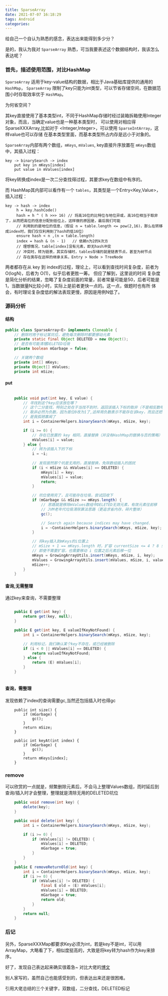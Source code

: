 ```yaml
---
title: SparseArray
date: 2021-07-07 16:18:29
tags: Android
categories:
---
```


给自己一个自认为熟悉的感念，表达出来能得到多少分？

是的，我认为我对 `SparseArray` 熟悉，可当我要表述这个数据结构时，我该怎么表达呢？

### 首先，描述使用范围，对比HashMap

`SparseArray` 适用于key-value结构的数据，相比于Java基础库提供的通用的 `HashMap`，
`SparseArray` 限制了key只能为int类型，可以节省存储空间，在数据范围小时存取效率优于 `HashMap`。

为何省空间？

其key直接使用了基本类型int，不同于HashMap存储时经过装箱拆箱使用Integer对象，而且，当确定value也是一种基本类型时，
可以使用对相应得SparseXXXArray,比如对于 <Integer,Integer>，可以使用 `SparseIntArray`，这样value也可以存储
在基本类型里面，而基本类型所占内存是远小于对象的。

`SparseArray`内部有两个数组，`mKeys`, `mValues`, key直接升序放置在 `mKeys`数组中，其插入过程：
```
key -> binarySearch -> index 
    put key in mKeys[index]
    put value in mValues[index]
```
将key转换成index是一次二分查找得过程，其要求key在数组中有序的。

而 HashMap其内部可以看作有一个 `tables`，其类型是一个Entry<Key,Value>，插入过程：

```
key -> hash -> index
     h = key.hashCode()
     hash = h ^ ( h >>> 16) // 将高16位的比特位与地位异或，高16位相当于取非了，从而把高位的信息分配到低位上，这样做的原因是，最后我们可能
     // 利用到的是地位的信息，（假设 n = table.length <= pow(2,16)，那么在转移成index时，我们仅仅利用到了hash的低16位）
     ensure hash < n ,(n = table.length)
     index = hash & (n - 1)   // 依赖n为2的k次方
     // 理想情况，table[index]没有元素，即无hash冲突
     // 冲突时，转为链表，其实存储时，tables存储的就是链表节点，甚至为树节点
     // 存在类存在这样的继承关系，Entry > Node > TreeNode
```

两者都存在从 key 到 index的过程，理论上，可以看到查找时间复杂度，前者为 O(logN)，后者为 O(1)，似乎后者更胜一筹。 但应了解到，这里说的时间
复杂度是简化分析的结果，忽略了复杂度前面的常量，前者常量可能是50，后者可能是1，当数据量N比较小时，实际上是前者更快一点的。这一点，做题时也有所
体会，有时理论复杂度低的解法表现更慢，原因是用例N低了。 

### 源码分析

#### 结构

```java
public class SparseArray<E> implements Cloneable {
    // 删除时用于标记某坑位，避免每次删除时都要挪动元素
    private static final Object DELETED = new Object();
    // 是否有可能清理DELETED垃圾
    private boolean mGarbage = false;

    // 关键两个数组
    private int[] mKeys;
    private Object[] mValues;
    private int mSize;

```

#### put

```java
    
    public void put(int key, E value) {
        // 寻找到这个key应该放在哪？
        // 这个二分查找，特别之处在于当找不到时，返回该插入下标的取非（不是相反数吧，取反+1才是，不纠结）
        // 取非必然为负数，因为首位0改为1了,这样用负数表示不能存在该key，而且还把该插入的下标变相地保存了下来
        // 是我孤陋寡闻了
        int i = ContainerHelpers.binarySearch(mKeys, mSize, key);

        if (i >= 0) {
            // 存在已放置的 key 相同，直接替换（并没有HashMap的替换与否的策略）
            mValues[i] = value;
        } else {
            // 转为该插入下的下标
            i = ~i;
            
            // 发现居然那个坑是无用的，直接替换，免除数组插入的困扰
            if (i < mSize && mValues[i] == DELETED) {
                mKeys[i] = key;
                mValues[i] = value;
                return;
            }

            // 坑位使用完了，且可能存在垃圾，尝试回收下
            if (mGarbage && mSize >= mKeys.length) {
                // 思路就是移除mValues数组中DELETED无效元素，有效元素往前移
                // JVM老年代垃圾清除算法思路（更追求省内存，碎片整体）
                gc();

                // Search again because indices may have changed.
                i = ~ContainerHelpers.binarySearch(mKeys, mSize, key);
            }

            // 将key插入到mKeys的i位置上
            // mSize + 1 == mKeys.length 时，扩容 currentSize <= 4 ? 8 : currentSize * 2，创建新的数组复制原来的元素
            // 即使不需要扩容，也需要移动 i 位置之后元素后移一位
            mKeys = GrowingArrayUtils.insert(mKeys, mSize, i, key);
            mValues = GrowingArrayUtils.insert(mValues, mSize, i, value);
            mSize++;
        }
    }
```

#### 查询,无需整理

通过key来查询，不需要整理

```java

    public E get(int key) {
        return get(key, null);
    }

    public E get(int key, E valueIfKeyNotFound) {
        int i = ContainerHelpers.binarySearch(mKeys, mSize, key);

        // 利用标记，我们确认某个key不存在，或已经被删除
        if (i < 0 || mValues[i] == DELETED) {
            return valueIfKeyNotFound;
        } else {
            return (E) mValues[i];
        }
    }
    
```


#### 查询，需整理

发现依赖了index的查询需要gc,当然还包括插入时也得gc
```
    public int size() {
        if (mGarbage) {
            gc();
        }
        return mSize;
    }
    
    public int keyAt(int index) {
        if (mGarbage) {
            gc();
        }
        return mKeys[index];
    }
```

### remove

可以欣赏的一点就是，频繁删除元素后，不会马上整理Values数组，而时延后到查询/插入时才会整理，整理就是清除无用的DELETED坑位

```java
    public void remove(int key) {
        delete(key);
    }

    public void delete(int key) {
        int i = ContainerHelpers.binarySearch(mKeys, mSize, key);

        if (i >= 0) {
            if (mValues[i] != DELETED) {
                mValues[i] = DELETED;
                mGarbage = true;
            }
        }
    }
    public E removeReturnOld(int key) {
        int i = ContainerHelpers.binarySearch(mKeys, mSize, key);
        if (i >= 0) {
            if (mValues[i] != DELETED) {
                final E old = (E) mValues[i];
                mValues[i] = DELETED;
                mGarbage = true;
                return old;
            }
        }
        return null;
    }

```

### 后记

另外，SparseXXXMap都要求Key必须为int，若是key不是int，可以用ArrayMap，大略看了下，相似度挺高的，大致是将key转为hash作为key来排序。


好了，发现自己表达起来确实很着急~
对比大佬的[博文](https://juejin.cn/post/6844903961963528199#heading-10)

别人家写的，虽然自己也能感受到的，但表达出来还是很困难。

引用大佬总结的三个关键字，双数组，二分查找，DELETED标记





